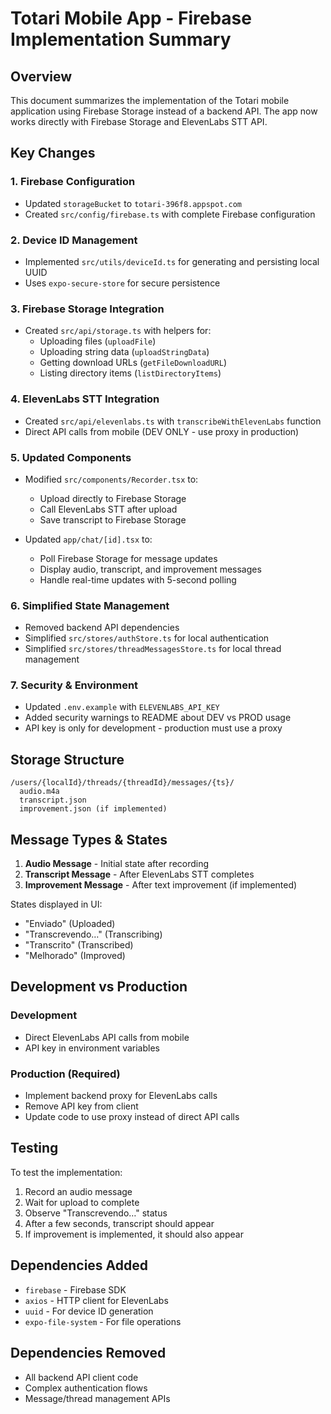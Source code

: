 # Totari Mobile App - Firebase Implementation Summary

## Overview
This document summarizes the implementation of the Totari mobile application using Firebase Storage instead of a backend API. The app now works directly with Firebase Storage and ElevenLabs STT API.

## Key Changes

### 1. Firebase Configuration
- Updated `storageBucket` to `totari-396f8.appspot.com`
- Created `src/config/firebase.ts` with complete Firebase configuration

### 2. Device ID Management
- Implemented `src/utils/deviceId.ts` for generating and persisting local UUID
- Uses `expo-secure-store` for secure persistence

### 3. Firebase Storage Integration
- Created `src/api/storage.ts` with helpers for:
  - Uploading files (`uploadFile`)
  - Uploading string data (`uploadStringData`)
  - Getting download URLs (`getFileDownloadURL`)
  - Listing directory items (`listDirectoryItems`)

### 4. ElevenLabs STT Integration
- Created `src/api/elevenlabs.ts` with `transcribeWithElevenLabs` function
- Direct API calls from mobile (DEV ONLY - use proxy in production)

### 5. Updated Components
- Modified `src/components/Recorder.tsx` to:
  - Upload directly to Firebase Storage
  - Call ElevenLabs STT after upload
  - Save transcript to Firebase Storage

- Updated `app/chat/[id].tsx` to:
  - Poll Firebase Storage for message updates
  - Display audio, transcript, and improvement messages
  - Handle real-time updates with 5-second polling

### 6. Simplified State Management
- Removed backend API dependencies
- Simplified `src/stores/authStore.ts` for local authentication
- Simplified `src/stores/threadMessagesStore.ts` for local thread management

### 7. Security & Environment
- Updated `.env.example` with `ELEVENLABS_API_KEY`
- Added security warnings to README about DEV vs PROD usage
- API key is only for development - production must use a proxy

## Storage Structure
```
/users/{localId}/threads/{threadId}/messages/{ts}/
  audio.m4a
  transcript.json
  improvement.json (if implemented)
```

## Message Types & States
1. **Audio Message** - Initial state after recording
2. **Transcript Message** - After ElevenLabs STT completes
3. **Improvement Message** - After text improvement (if implemented)

States displayed in UI:
- "Enviado" (Uploaded)
- "Transcrevendo…" (Transcribing)
- "Transcrito" (Transcribed)
- "Melhorado" (Improved)

## Development vs Production
### Development
- Direct ElevenLabs API calls from mobile
- API key in environment variables

### Production (Required)
- Implement backend proxy for ElevenLabs calls
- Remove API key from client
- Update code to use proxy instead of direct API calls

## Testing
To test the implementation:
1. Record an audio message
2. Wait for upload to complete
3. Observe "Transcrevendo…" status
4. After a few seconds, transcript should appear
5. If improvement is implemented, it should also appear

## Dependencies Added
- `firebase` - Firebase SDK
- `axios` - HTTP client for ElevenLabs
- `uuid` - For device ID generation
- `expo-file-system` - For file operations

## Dependencies Removed
- All backend API client code
- Complex authentication flows
- Message/thread management APIs